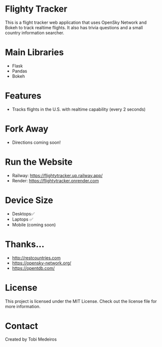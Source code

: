 # Flighty Tracker
This is a flight tracker web application that uses OpenSky Network and Bokeh to track realtime flights. It also has trivia questions and a small country information searcher. 

# Main Libraries
- Flask
- Pandas
- Bokeh

# Features 
- Tracks flights in the U.S. with realtime capability (every 2 seconds)

# Fork Away
- Directions coming soon!

# Run the Website
- Railway: https://flightytracker.up.railway.app/ 
- Render: https://flightytracker.onrender.com 

# Device Size
- Desktops:white_check_mark:
- Laptops :white_check_mark:
- Mobile (coming soon)

# Thanks...
- http://restcountries.com
- https://opensky-network.org/
- https://opentdb.com/
# License
This project is licensed under the MIT License. Check out the license file for more information.

# Contact 
Created by Tobi Medeiros 